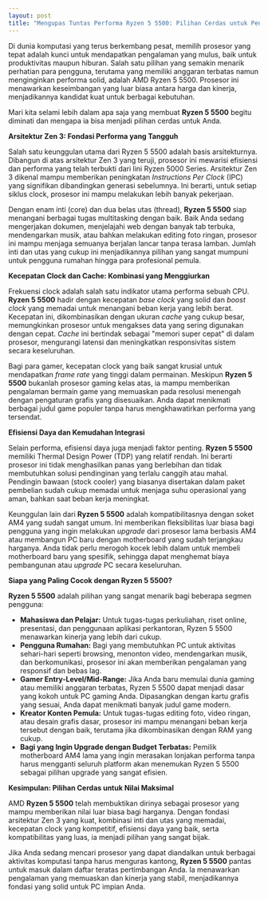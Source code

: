 ```yaml
---
layout: post
title: "Mengupas Tuntas Performa Ryzen 5 5500: Pilihan Cerdas untuk Pengalaman Komputasi Optimal"
---
```


Di dunia komputasi yang terus berkembang pesat, memilih prosesor yang tepat adalah kunci untuk mendapatkan pengalaman yang mulus, baik untuk produktivitas maupun hiburan. Salah satu pilihan yang semakin menarik perhatian para pengguna, terutama yang memiliki anggaran terbatas namun menginginkan performa solid, adalah AMD Ryzen 5 5500. Prosesor ini menawarkan keseimbangan yang luar biasa antara harga dan kinerja, menjadikannya kandidat kuat untuk berbagai kebutuhan.

Mari kita selami lebih dalam apa saja yang membuat **Ryzen 5 5500** begitu diminati dan mengapa ia bisa menjadi pilihan cerdas untuk Anda.

**Arsitektur Zen 3: Fondasi Performa yang Tangguh**

Salah satu keunggulan utama dari Ryzen 5 5500 adalah basis arsitekturnya. Dibangun di atas arsitektur Zen 3 yang teruji, prosesor ini mewarisi efisiensi dan performa yang telah terbukti dari lini Ryzen 5000 Series. Arsitektur Zen 3 dikenal mampu memberikan peningkatan *Instructions Per Clock* (IPC) yang signifikan dibandingkan generasi sebelumnya. Ini berarti, untuk setiap siklus clock, prosesor ini mampu melakukan lebih banyak pekerjaan.

Dengan enam inti (core) dan dua belas utas (thread), **Ryzen 5 5500** siap menangani berbagai tugas multitasking dengan baik. Baik Anda sedang mengerjakan dokumen, menjelajahi web dengan banyak tab terbuka, mendengarkan musik, atau bahkan melakukan editing foto ringan, prosesor ini mampu menjaga semuanya berjalan lancar tanpa terasa lamban. Jumlah inti dan utas yang cukup ini menjadikannya pilihan yang sangat mumpuni untuk pengguna rumahan hingga para profesional pemula.

**Kecepatan Clock dan Cache: Kombinasi yang Menggiurkan**

Frekuensi clock adalah salah satu indikator utama performa sebuah CPU. **Ryzen 5 5500** hadir dengan kecepatan *base clock* yang solid dan *boost clock* yang memadai untuk menangani beban kerja yang lebih berat. Kecepatan ini, dikombinasikan dengan ukuran *cache* yang cukup besar, memungkinkan prosesor untuk mengakses data yang sering digunakan dengan cepat. *Cache* ini bertindak sebagai "memori super cepat" di dalam prosesor, mengurangi latensi dan meningkatkan responsivitas sistem secara keseluruhan.

Bagi para gamer, kecepatan clock yang baik sangat krusial untuk mendapatkan *frame rate* yang tinggi dalam permainan. Meskipun **Ryzen 5 5500** bukanlah prosesor gaming kelas atas, ia mampu memberikan pengalaman bermain game yang memuaskan pada resolusi menengah dengan pengaturan grafis yang disesuaikan. Anda dapat menikmati berbagai judul game populer tanpa harus mengkhawatirkan performa yang tersendat.

**Efisiensi Daya dan Kemudahan Integrasi**

Selain performa, efisiensi daya juga menjadi faktor penting. **Ryzen 5 5500** memiliki Thermal Design Power (TDP) yang relatif rendah. Ini berarti prosesor ini tidak menghasilkan panas yang berlebihan dan tidak membutuhkan solusi pendinginan yang terlalu canggih atau mahal. Pendingin bawaan (stock cooler) yang biasanya disertakan dalam paket pembelian sudah cukup memadai untuk menjaga suhu operasional yang aman, bahkan saat beban kerja meningkat.

Keunggulan lain dari **Ryzen 5 5500** adalah kompatibilitasnya dengan soket AM4 yang sudah sangat umum. Ini memberikan fleksibilitas luar biasa bagi pengguna yang ingin melakukan *upgrade* dari prosesor lama berbasis AM4 atau membangun PC baru dengan motherboard yang sudah terjangkau harganya. Anda tidak perlu merogoh kocek lebih dalam untuk membeli motherboard baru yang spesifik, sehingga dapat menghemat biaya pembangunan atau *upgrade* PC secara keseluruhan.

**Siapa yang Paling Cocok dengan Ryzen 5 5500?**

**Ryzen 5 5500** adalah pilihan yang sangat menarik bagi beberapa segmen pengguna:

*   **Mahasiswa dan Pelajar:** Untuk tugas-tugas perkuliahan, riset online, presentasi, dan penggunaan aplikasi perkantoran, Ryzen 5 5500 menawarkan kinerja yang lebih dari cukup.
*   **Pengguna Rumahan:** Bagi yang membutuhkan PC untuk aktivitas sehari-hari seperti browsing, menonton video, mendengarkan musik, dan berkomunikasi, prosesor ini akan memberikan pengalaman yang responsif dan bebas lag.
*   **Gamer Entry-Level/Mid-Range:** Jika Anda baru memulai dunia gaming atau memiliki anggaran terbatas, Ryzen 5 5500 dapat menjadi dasar yang kokoh untuk PC gaming Anda. Dipasangkan dengan kartu grafis yang sesuai, Anda dapat menikmati banyak judul game modern.
*   **Kreator Konten Pemula:** Untuk tugas-tugas editing foto, video ringan, atau desain grafis dasar, prosesor ini mampu menangani beban kerja tersebut dengan baik, terutama jika dikombinasikan dengan RAM yang cukup.
*   **Bagi yang Ingin Upgrade dengan Budget Terbatas:** Pemilik motherboard AM4 lama yang ingin merasakan lonjakan performa tanpa harus mengganti seluruh platform akan menemukan Ryzen 5 5500 sebagai pilihan upgrade yang sangat efisien.

**Kesimpulan: Pilihan Cerdas untuk Nilai Maksimal**

AMD **Ryzen 5 5500** telah membuktikan dirinya sebagai prosesor yang mampu memberikan nilai luar biasa bagi harganya. Dengan fondasi arsitektur Zen 3 yang kuat, kombinasi inti dan utas yang memadai, kecepatan clock yang kompetitif, efisiensi daya yang baik, serta kompatibilitas yang luas, ia menjadi pilihan yang sangat bijak.

Jika Anda sedang mencari prosesor yang dapat diandalkan untuk berbagai aktivitas komputasi tanpa harus menguras kantong, **Ryzen 5 5500** pantas untuk masuk dalam daftar teratas pertimbangan Anda. Ia menawarkan pengalaman yang memuaskan dan kinerja yang stabil, menjadikannya fondasi yang solid untuk PC impian Anda.
